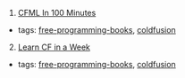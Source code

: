 1. [CFML In 100 Minutes](https://github.com/mhenke/CFML-in-100-minutes/blob/master/cfml100mins.markdown)
  * tags: [free-programming-books](tags/free-programming-books.md), [coldfusion](tags/coldfusion.md)
2. [Learn CF in a Week](http://learncfinaweek.com)
  * tags: [free-programming-books](tags/free-programming-books.md), [coldfusion](tags/coldfusion.md)
